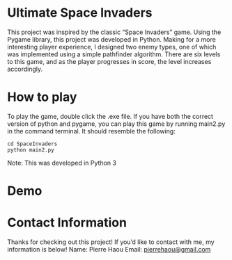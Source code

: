 # Ultimate Space Invaders
This project was inspired by the classic “Space Invaders” game. Using the Pygame library, this project was developed in Python.  Making for a more interesting player experience, I designed two enemy types, one of which was implemented using a simple pathfinder algorithm. There are six levels to this game, and as the player progresses in score, the level increases accordingly. 
# How to play
To play the game, double click the .exe file. If you have both the correct version of python and pygame, you can play this game by running main2.py in the command terminal. It should resemble the following:

```
cd SpaceInvaders
python main2.py
```
Note: This was developed in Python 3

# Demo 

# Contact Information
Thanks for checking out this project! If you’d like to contact with me, my information is below!
Name: Pierre Haou
Email: pierrehaou@gmail.com



